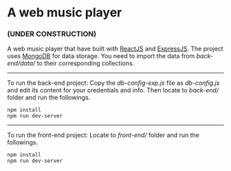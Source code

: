 # A web music player

### (UNDER CONSTRUCTION)

A web music player that have built with [ReactJS](http://reactjs.org/) and [ExpressJS](https://expressjs.com/). The project uses [MongoDB](https://www.mongodb.com/) for data storage. You need to import the data from *back-end/data/* to their corresponding collections.

---
To run the back-end project:
Copy the *db-config-exp.js* file as *db-config.js* and edit its content for your credentials and info. Then locate to *back-end/* folder and run the followings.
```
npm install
npm run dev-server
```

---
To run the front-end project:
Locate to *front-end/* folder and run the followings.
```
npm install
npm run dev-server
```
